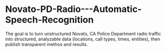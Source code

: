 # Novato-PD-Radio---Automatic-Speech-Recognition
The goal is to turn unstructured Novato, CA Police Department radio traffic into structured, analyzable data (locations, call types, times, entities), then publish transparent methos and results.  
